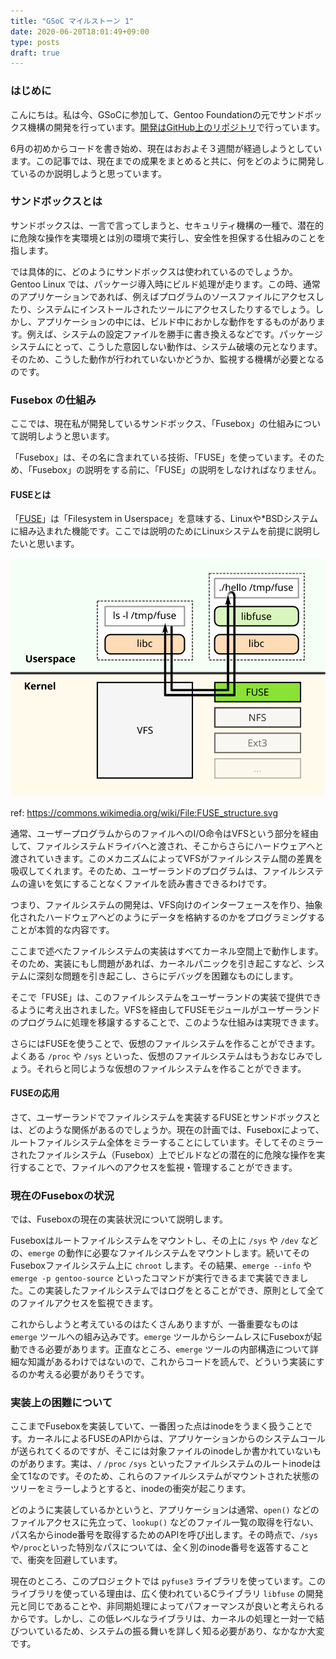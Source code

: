 ```yaml
---
title: "GSoC マイルストーン 1"
date: 2020-06-20T18:01:49+09:00
type: posts
draft: true
---
```


### はじめに
こんにちは。私は今、GSoCに参加して、Gentoo Foundationの元でサンドボックス機構の開発を行っています。[開発はGitHub上のリポジトリ](https://github.com/pluser/fusebox)で行っています。

6月の初めからコードを書き始め、現在はおおよそ３週間が経過しようとしています。この記事では、現在までの成果をまとめると共に、何をどのように開発しているのか説明しようと思っています。

### サンドボックスとは
サンドボックスは、一言で言ってしまうと、セキュリティ機構の一種で、潜在的に危険な操作を実環境とは別の環境で実行し、安全性を担保する仕組みのことを指します。

では具体的に、どのようにサンドボックスは使われているのでしょうか。Gentoo Linux では、パッケージ導入時にビルド処理が走ります。この時、通常のアプリケーションであれば、例えばプログラムのソースファイルにアクセスしたり、システムにインストールされたツールにアクセスしたりするでしょう。しかし、アプリケーションの中には、ビルド中におかしな動作をするものがあります。例えば、システムの設定ファイルを勝手に書き換えるなどです。パッケージシステムにとって、こうした意図しない動作は、システム破壊の元となります。そのため、こうした動作が行われていないかどうか、監視する機構が必要となるのです。

### Fusebox の仕組み
ここでは、現在私が開発しているサンドボックス、「Fusebox」の仕組みについて説明しようと思います。

「Fusebox」は、その名に含まれている技術、「FUSE」を使っています。そのため、「Fusebox」の説明をする前に、「FUSE」の説明をしなければなりません。

#### FUSEとは
「[FUSE](https://ja.wikipedia.org/wiki/Filesystem_in_Userspace)」は「Filesystem in Userspace」を意味する、Linuxや*BSDシステムに組み込まれた機能です。ここでは説明のためにLinuxシステムを前提に説明したいと思います。

![FUSEの構造図](FUSE_structure.svg)

ref: https://commons.wikimedia.org/wiki/File:FUSE_structure.svg

通常、ユーザープログラムからのファイルへのI/O命令はVFSという部分を経由して、ファイルシステムドライバへと渡され、そこからさらにハードウェアへと渡されていきます。このメカニズムによってVFSがファイルシステム間の差異を吸収してくれます。そのため、ユーザーランドのプログラムは、ファイルシステムの違いを気にすることなくファイルを読み書きできるわけです。

つまり、ファイルシステムの開発は、VFS向けのインターフェースを作り、抽象化されたハードウェアへどのようにデータを格納するのかをプログラミングすることが本質的な内容です。

ここまで述べたファイルシステムの実装はすべてカーネル空間上で動作します。そのため、実装にもし問題があれば、カーネルパニックを引き起こすなど、システムに深刻な問題を引き起こし、さらにデバッグを困難なものにします。

そこで「FUSE」は、このファイルシステムをユーザーランドの実装で提供できるように考え出されました。VFSを経由してFUSEモジュールがユーザーランドのプログラムに処理を移譲するすることで、このような仕組みは実現できます。

さらにはFUSEを使うことで、仮想のファイルシステムを作ることができます。よくある `/proc` や `/sys` といった、仮想のファイルシステムはもうおなじみでしょう。それらと同じような仮想のファイルシステムを作ることができます。

#### FUSEの応用
さて、ユーザーランドでファイルシステムを実装するFUSEとサンドボックスとは、どのような関係があるのでしょうか。現在の計画では、Fuseboxによって、ルートファイルシステム全体をミラーすることにしています。そしてそのミラーされたファイルシステム（Fusebox）上でビルドなどの潜在的に危険な操作を実行することで、ファイルへのアクセスを監視・管理することができます。

### 現在のFuseboxの状況
では、Fuseboxの現在の実装状況について説明します。

Fuseboxはルートファイルシステムをマウントし、その上に `/sys` や `/dev` などの、`emerge` の動作に必要なファイルシステムをマウントします。続いてそのFuseboxファイルシステム上に `chroot` します。その結果、`emerge --info` や `emerge -p gentoo-source` といったコマンドが実行できるまで実装できました。この実装したファイルシステムではログをとることができ、原則として全てのファイルアクセスを監視できます。

これからしようと考えているのはたくさんありますが、一番重要なものは `emerge` ツールへの組み込みです。`emerge` ツールからシームレスにFuseboxが起動できる必要があります。正直なところ、`emerge` ツールの内部構造について詳細な知識があるわけではないので、これからコードを読んで、どういう実装にするのか考える必要がありそうです。

### 実装上の困難について

ここまでFuseboxを実装していて、一番困った点はinodeをうまく扱うことです。カーネルによるFUSEのAPIからは、アプリケーションからのシステムコールが送られてくるのですが、そこには対象ファイルのinodeしか書かれていないものがあります。実は、`/` `/proc` `/sys` といったファイルシステムのルートinodeは全て1なのです。そのため、これらのファイルシステムがマウントされた状態のツリーをミラーしようとすると、inodeの衝突が起こります。

どのように実装しているかというと、アプリケーションは通常、`open()` などのファイルアクセスに先立って、`lookup()` などのファイル一覧の取得を行ない、パス名からinode番号を取得するためのAPIを呼び出します。その時点で、`/sys`や`/proc`といった特別なパスについては、全く別のinode番号を返答することで、衝突を回避しています。

現在のところ、このプロジェクトでは `pyfuse3` ライブラリを使っています。このライブラリを使っている理由は、広く使われているCライブラリ `libfuse` の開発元と同じであることや、非同期処理によってパフォーマンスが良いと考えられるからです。しかし、この低レベルなライブラリは、カーネルの処理と一対一で結びついているため、システムの振る舞いを詳しく知る必要があり、なかなか大変です。


